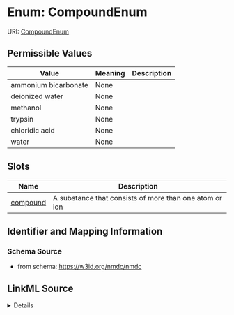 # Enum: CompoundEnum



URI: [CompoundEnum](CompoundEnum.md)

## Permissible Values

| Value | Meaning | Description |
| --- | --- | --- |
| ammonium bicarbonate | None |  |
| deionized water | None |  |
| methanol | None |  |
| trypsin | None |  |
| chloridic acid | None |  |
| water | None |  |




## Slots

| Name | Description |
| ---  | --- |
| [compound](compound.md) | A substance that consists of more than one atom or ion |






## Identifier and Mapping Information







### Schema Source


* from schema: https://w3id.org/nmdc/nmdc




## LinkML Source

<details>
```yaml
name: CompoundEnum
from_schema: https://w3id.org/nmdc/nmdc
rank: 1000
permissible_values:
  ammonium bicarbonate:
    text: ammonium bicarbonate
  deionized water:
    text: deionized water
  methanol:
    text: methanol
  trypsin:
    text: trypsin
  chloridic acid:
    text: chloridic acid
    aliases:
    - hydrochloric acid
  water:
    text: water

```
</details>